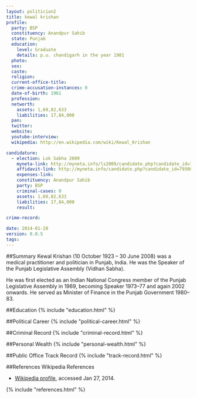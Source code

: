 ```yaml
---
layout: politician2
title: kewal krishan
profile: 
  party: BSP
  constituency: Anandpur Sahib
  state: Punjab
  education: 
    level: Graduate
    details: p.u. chandigarh in the year 1981
  photo: 
  sex: 
  caste: 
  religion: 
  current-office-title: 
  crime-accusation-instances: 0
  date-of-birth: 1961
  profession: 
  networth: 
    assets: 1,69,82,633
    liabilities: 17,84,000
  pan: 
  twitter: 
  website: 
  youtube-interview: 
  wikipedia: http://en.wikipedia.com/wiki/Kewal_Krishan

candidature: 
  - election: Lok Sabha 2009
    myneta-link: http://myneta.info/ls2009/candidate.php?candidate_id=7930
    affidavit-link: http://myneta.info/candidate.php?candidate_id=7930&scan=original
    expenses-link: 
    constituency: Anandpur Sahib 
    party: BSP
    criminal-cases: 0
    assets: 1,69,82,633
    liabilities: 17,84,000
    result:  

crime-record: 

date: 2014-01-28
version: 0.0.5
tags: 
---
```

##Summary
Kewal Krishan (10 October 1923 – 30 June 2008) was a medical practitioner and politician in Punjab, India. He was the Speaker of the Punjab Legislative Assembly (Vidhan Sabha).

He was first elected as an Indian National Congress member of the Punjab Legislative Assembly in 1969, becoming Speaker 1973–77 and again 2002 onwards. He served as Minister of Finance in the Punjab Government 1980–83.


##Education
{% include "education.html" %}


##Political Career
{% include "political-career.html" %}


##Criminal Record
{% include "criminal-record.html" %}


##Personal Wealth
{% include "personal-wealth.html" %}


##Public Office Track Record
{% include "track-record.html" %}


##References
Wikipedia References
- [Wikipedia profile]({{page.profile.wikipedia}}), accessed Jan 27, 2014.



{% include "references.html" %}